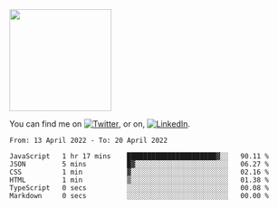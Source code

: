 <!-- ![visitors](https://visitor-badge.glitch.me/badge?page_id=page.id) -->

<img height="180em" src="https://github-readme-stats.vercel.app/api?username=alihernandez&show_icons=true&hide_border=true&&count_private=true&include_all_commits=true" />

<!-- Actual text -->

You can find me on [![Twitter][1.2]][1], or on, [![LinkedIn][2.2]][2].

<!-- Icons -->

[1.2]: http://i.imgur.com/wWzX9uB.png (twitter icon without padding)
[2.2]: https://raw.githubusercontent.com/MartinHeinz/MartinHeinz/master/linkedin-3-16.png (LinkedIn icon without padding)

<!-- Links to your social media accounts -->

[1]: https://twitter.com/phantomramen
[2]: https://www.linkedin.com/in/ali-hernandez-96b1b71a9/

<!--START_SECTION:waka-->

```text
From: 13 April 2022 - To: 20 April 2022

JavaScript   1 hr 17 mins    ██████████████████████▓░░   90.11 %
JSON         5 mins          █▓░░░░░░░░░░░░░░░░░░░░░░░   06.27 %
CSS          1 min           ▓░░░░░░░░░░░░░░░░░░░░░░░░   02.16 %
HTML         1 min           ▒░░░░░░░░░░░░░░░░░░░░░░░░   01.38 %
TypeScript   0 secs          ░░░░░░░░░░░░░░░░░░░░░░░░░   00.08 %
Markdown     0 secs          ░░░░░░░░░░░░░░░░░░░░░░░░░   00.00 %
```

<!--END_SECTION:waka-->

